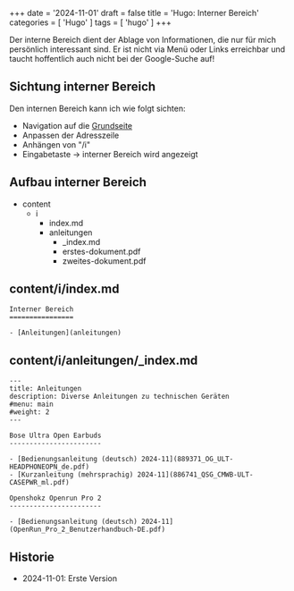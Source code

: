 +++
date = '2024-11-01'
draft = false
title = 'Hugo: Interner Bereich'
categories = [ 'Hugo' ]
tags = [ 'hugo' ]
+++

<!--
Hugo: Interner Bereich
======================
-->

Der interne Bereich dient der Ablage
von Informationen, die nur für mich persönlich
interessant sind. Er ist nicht via
Menü oder Links erreichbar und taucht hoffentlich
auch nicht bei der Google-Suche auf!

<!--more-->

Sichtung interner Bereich
-------------------------

Den internen Bereich kann ich wie folgt sichten:

- Navigation auf die [Grundseite](/)
- Anpassen der Adresszeile
- Anhängen von "/i"
- Eingabetaste -> interner Bereich wird angezeigt

Aufbau interner Bereich
-----------------------

- content
  - i
    - index.md
    - anleitungen
      - _index.md
      - erstes-dokument.pdf
      - zweites-dokument.pdf

content/i/index.md
------------------

```
Interner Bereich
================

- [Anleitungen](anleitungen)
```

content/i/anleitungen/_index.md
-------------------------------

```
---
title: Anleitungen
description: Diverse Anleitungen zu technischen Geräten
#menu: main
#weight: 2
---

Bose Ultra Open Earbuds
-----------------------

- [Bedienungsanleitung (deutsch) 2024-11](889371_OG_ULT-HEADPHONEOPN_de.pdf)
- [Kurzanleitung (mehrsprachig) 2024-11](886741_QSG_CMWB-ULT-CASEPWR_ml.pdf)

Openshokz Openrun Pro 2
-----------------------

- [Bedienungsanleitung (deutsch) 2024-11](OpenRun_Pro_2_Benutzerhandbuch-DE.pdf)
```

Historie
--------

- 2024-11-01: Erste Version

